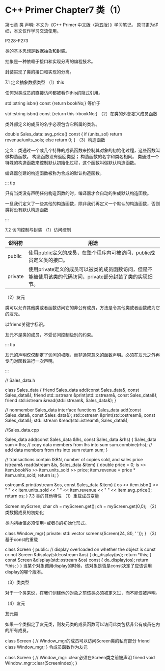 # C++ Primer Chapter7 类（1）
第七章 类
声明: 本文为《C++ Primer 中文版（第五版）》学习笔记。 原书更为详细，本文仅作学习交流使用。

P228-P273

类的基本思想是数据抽象和封装。

抽象是一种依赖于接口和实现分离的编程技术。

封装实现了类的接口和实现的分离。

7.1 定义抽象数据类型
（1）this

任何对类成员的直接访问都被看作this的隐式引用。

std::string isbn() const {return bookNo;}
等价于

std::string isbn() const {return this->bookNo;}
（2）在类的外部定义成员函数

类外部定义的成员的名字必须包含它所属的类名。

double Sales_data::avg_price() const {
    if (units_sol)
        return revenue/units_sols;
    else
        return 0;
}
（3）构造函数

定义：类通过一个或几个特殊的成员函数来控制其对象的初始化过程，这些函数叫做构造函数。
构造函数没有返回类型；
构造函数的名字和类名相同。
类通过一个特殊的构造函数来控制默认初始化过程，这个函数叫做默认构造函数。

编译器创建的构造函数被称为合成的默认构造函数。

::: tip

只有当类没有声明任何构造函数的时，编译器才会自动的生成默认构造函数。

一旦我们定义了一些其他的构造函数，除非我们再定义一个默认的构造函数，否则类将没有默认构造函数

:::

7.2 访问控制与封装
（1）访问控制

| 说明符 | 用途 |
| ------- | ------------------------------------------------------------ |
| public | 使用public定义的成员，在整个程序内可被访问，public成员定义类的接口。 |
| private | 使用private定义的成员可以被类的成员函数访问，但是不能被使用该类的代码访问，private部分封装了类的实现细节。 |

（2）友元

类可以允许其他类或者函数访问它的非公有成员，方法是令其他类或者函数成为它的友元。

以friend关键字标识。

友元不是类的成员，不受访问控制级别的约束。

::: tip

友元的声明仅仅制定了访问的权限，而非通常意义的函数声明。必须在友元之外再专门对函数进行一次声明。

:::

// Sales_data.h

class Sales_data {
friend Sales_data add(const Sales_data&, const Sales_data&);
friend std::ostream &print(std::ostream&, const Sales_data&);
friend std::istream &read(std::istream&, Sales_data&);
}

// nonmember Sales_data interface functions
Sales_data add(const Sales_data&, const Sales_data&);
std::ostream &print(std::ostream&, const Sales_data&);
std::istream &read(std::istream&, Sales_data&);

//Sales_data.cpp

Sales_data 
add(const Sales_data &lhs, const Sales_data &rhs)
{
    Sales_data sum = lhs;  // copy data members from lhs into sum
    sum.combine(rhs);      // add data members from rhs into sum
    return sum;
}

// transactions contain ISBN, number of copies sold, and sales price
istream&
read(istream &is, Sales_data &item)
{
    double price = 0;
    is >> item.bookNo >> item.units_sold >> price;
    item.revenue = price * item.units_sold;
    return is;
}

ostream&
print(ostream &os, const Sales_data &item)
{
    os << item.isbn() << " " << item.units_sold << " " 
       << item.revenue << " " << item.avg_price();
    return os;
}
7.3 类的其他特性
（1）重载成员变量

Screen myScrren;
char ch = myScreen.get();
ch = myScreen.get(0,0);
（2）类数据成员的初始化

类内初始值必须使用=或者{}的初始化形式。

class Window_mgr{
private:
    std::vector<Screen> screens{Screen(24, 80, ' ')};
}
（3）基于const的重载

class Screen {
public:
    // display overloaded on whether the object is const or not
    Screen &display(std::ostream &os) 
                  { do_display(os); return *this; }
    const Screen &display(std::ostream &os) const
                  { do_display(os); return *this; }
}
当某个对象调用display的时候，该对象是否是const决定了应该调用display的哪个版本。

（3）类类型

对于一个类来说，在我们创建他的对象之前该类必须被定义过，而不能仅被声明。

（4）友元

友元类

如果一个类指定了友元类，则友元类的成员函数可以访问此类包括非公有成员在内的所有成员。

class Screen {
    // Window_mgr的成员可以访问Screen类的私有部分
    friend class Window_mgr;
}
令成员函数作为友元

class Screen {
    // Window_mgr::clear必须在Screen类之前被声明
    friend void Window_mgr::clear(ScreenIndex);
}
